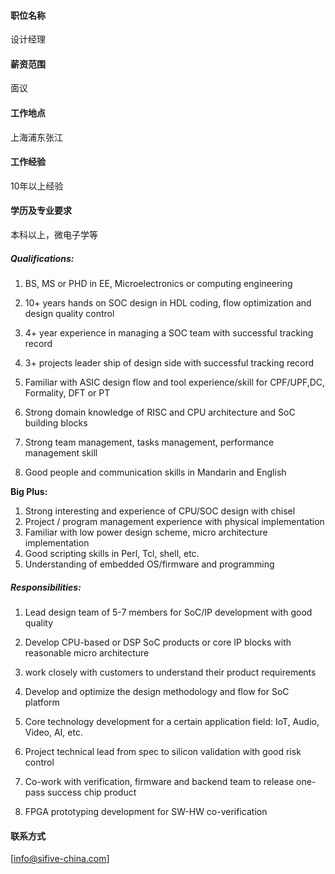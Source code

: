 #### 职位名称
设计经理

#### 薪资范围
面议

#### 工作地点
上海浦东张江

#### 工作经验
10年以上经验

#### 学历及专业要求
本科以上，微电子学等

##### **Qualifications:** 
1.    BS, MS or PHD in EE,  Microelectronics or computing engineering

2.    10+ years hands on SOC design  in HDL coding, flow optimization and design quality control 

3.    4+ year experience in managing  a SOC team with successful tracking record

4.    3+ projects leader ship of  design side with successful tracking record

5.    Familiar with ASIC design flow  and tool experience/skill for CPF/UPF,DC, Formality, DFT or PT

6.    Strong domain knowledge of RISC  and CPU architecture and SoC building blocks

7.    Strong team management, tasks  management, performance management skill

8.    Good people and communication  skills in Mandarin and English    

**Big  Plus:**

   1.   Strong interesting and  experience of CPU/SOC design with chisel 
   2.   Project / program management  experience with physical implementation
   3.   Familiar with low power design  scheme, micro architecture implementation
   4.   Good scripting skills in Perl,  Tcl, shell, etc.
   5. Understanding of embedded OS/firmware  and programming 

##### **Responsibilities:**

1.  Lead design team of 5-7 members  for SoC/IP development with good quality

2.  Develop CPU-based or DSP SoC  products or core IP blocks with reasonable micro architecture

3.  work closely with customers to  understand their product requirements

4.  Develop and optimize the design  methodology and flow for SoC platform

5.  Core technology development for  a certain application field: IoT, Audio, Video, AI, etc.

6.  Project technical lead from  spec to silicon validation with good risk control  

7.  Co-work with verification,  firmware and backend team to release one-pass success chip product

8.  FPGA prototyping development  for SW-HW co-verification

#### 联系方式
[info@sifive-china.com]